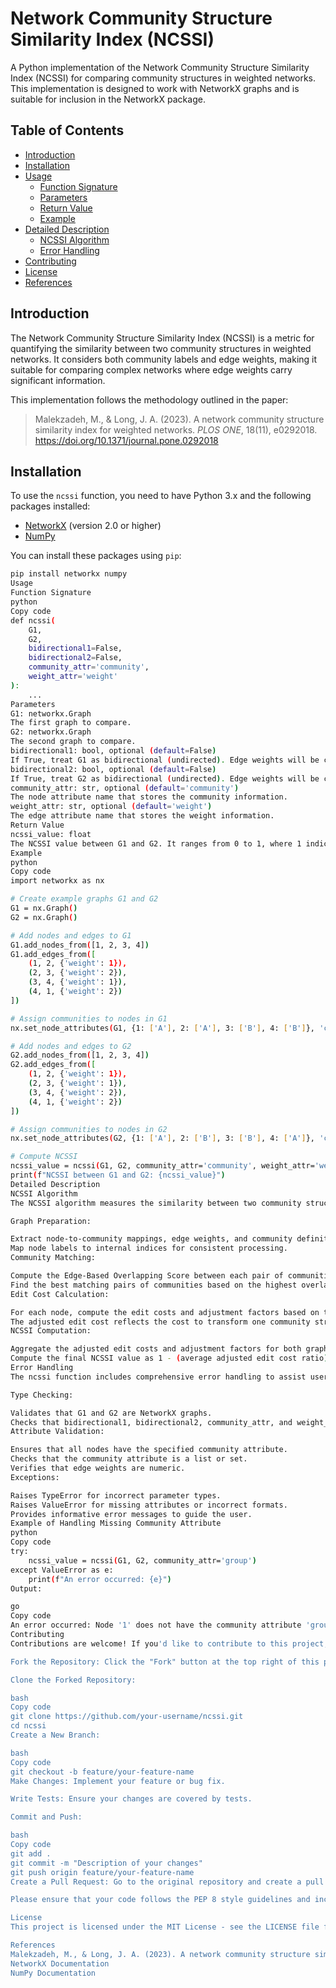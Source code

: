 # Network Community Structure Similarity Index (NCSSI)

A Python implementation of the Network Community Structure Similarity Index (NCSSI) for comparing community structures in weighted networks. This implementation is designed to work with NetworkX graphs and is suitable for inclusion in the NetworkX package.

## Table of Contents

- [Introduction](#introduction)
- [Installation](#installation)
- [Usage](#usage)
  - [Function Signature](#function-signature)
  - [Parameters](#parameters)
  - [Return Value](#return-value)
  - [Example](#example)
- [Detailed Description](#detailed-description)
  - [NCSSI Algorithm](#ncssi-algorithm)
  - [Error Handling](#error-handling)
- [Contributing](#contributing)
- [License](#license)
- [References](#references)

## Introduction

The Network Community Structure Similarity Index (NCSSI) is a metric for quantifying the similarity between two community structures in weighted networks. It considers both community labels and edge weights, making it suitable for comparing complex networks where edge weights carry significant information.

This implementation follows the methodology outlined in the paper:

> Malekzadeh, M., & Long, J. A. (2023). A network community structure similarity index for weighted networks. *PLOS ONE*, 18(11), e0292018. https://doi.org/10.1371/journal.pone.0292018

## Installation

To use the `ncssi` function, you need to have Python 3.x and the following packages installed:

- [NetworkX](https://networkx.org/) (version 2.0 or higher)
- [NumPy](https://numpy.org/)

You can install these packages using `pip`:

```bash
pip install networkx numpy
Usage
Function Signature
python
Copy code
def ncssi(
    G1,
    G2,
    bidirectional1=False,
    bidirectional2=False,
    community_attr='community',
    weight_attr='weight'
):
    ...
Parameters
G1: networkx.Graph
The first graph to compare.
G2: networkx.Graph
The second graph to compare.
bidirectional1: bool, optional (default=False)
If True, treat G1 as bidirectional (undirected). Edge weights will be considered bidirectionally.
bidirectional2: bool, optional (default=False)
If True, treat G2 as bidirectional (undirected). Edge weights will be considered bidirectionally.
community_attr: str, optional (default='community')
The node attribute name that stores the community information.
weight_attr: str, optional (default='weight')
The edge attribute name that stores the weight information.
Return Value
ncssi_value: float
The NCSSI value between G1 and G2. It ranges from 0 to 1, where 1 indicates identical community structures, and 0 indicates completely dissimilar structures.
Example
python
Copy code
import networkx as nx

# Create example graphs G1 and G2
G1 = nx.Graph()
G2 = nx.Graph()

# Add nodes and edges to G1
G1.add_nodes_from([1, 2, 3, 4])
G1.add_edges_from([
    (1, 2, {'weight': 1}),
    (2, 3, {'weight': 2}),
    (3, 4, {'weight': 1}),
    (4, 1, {'weight': 2})
])

# Assign communities to nodes in G1
nx.set_node_attributes(G1, {1: ['A'], 2: ['A'], 3: ['B'], 4: ['B']}, 'community')

# Add nodes and edges to G2
G2.add_nodes_from([1, 2, 3, 4])
G2.add_edges_from([
    (1, 2, {'weight': 1}),
    (2, 3, {'weight': 1}),
    (3, 4, {'weight': 2}),
    (4, 1, {'weight': 2})
])

# Assign communities to nodes in G2
nx.set_node_attributes(G2, {1: ['A'], 2: ['B'], 3: ['B'], 4: ['A']}, 'community')

# Compute NCSSI
ncssi_value = ncssi(G1, G2, community_attr='community', weight_attr='weight')
print(f"NCSSI between G1 and G2: {ncssi_value}")
Detailed Description
NCSSI Algorithm
The NCSSI algorithm measures the similarity between two community structures by considering both the community labels of nodes and the weights of edges. It follows these main steps:

Graph Preparation:

Extract node-to-community mappings, edge weights, and community definitions from each graph.
Map node labels to internal indices for consistent processing.
Community Matching:

Compute the Edge-Based Overlapping Score between each pair of communities from the two graphs.
Find the best matching pairs of communities based on the highest overlap scores.
Edit Cost Calculation:

For each node, compute the edit costs and adjustment factors based on the differences in community membership and edge weights.
The adjusted edit cost reflects the cost to transform one community structure into another.
NCSSI Computation:

Aggregate the adjusted edit costs and adjustment factors for both graphs.
Compute the final NCSSI value as 1 - (average adjusted edit cost ratio).
Error Handling
The ncssi function includes comprehensive error handling to assist users:

Type Checking:

Validates that G1 and G2 are NetworkX graphs.
Checks that bidirectional1, bidirectional2, community_attr, and weight_attr are of the correct types.
Attribute Validation:

Ensures that all nodes have the specified community attribute.
Checks that the community attribute is a list or set.
Verifies that edge weights are numeric.
Exceptions:

Raises TypeError for incorrect parameter types.
Raises ValueError for missing attributes or incorrect formats.
Provides informative error messages to guide the user.
Example of Handling Missing Community Attribute
python
Copy code
try:
    ncssi_value = ncssi(G1, G2, community_attr='group')
except ValueError as e:
    print(f"An error occurred: {e}")
Output:

go
Copy code
An error occurred: Node '1' does not have the community attribute 'group'.
Contributing
Contributions are welcome! If you'd like to contribute to this project, please follow these guidelines:

Fork the Repository: Click the "Fork" button at the top right of this page to create a copy of this repository in your account.

Clone the Forked Repository:

bash
Copy code
git clone https://github.com/your-username/ncssi.git
cd ncssi
Create a New Branch:

bash
Copy code
git checkout -b feature/your-feature-name
Make Changes: Implement your feature or bug fix.

Write Tests: Ensure your changes are covered by tests.

Commit and Push:

bash
Copy code
git add .
git commit -m "Description of your changes"
git push origin feature/your-feature-name
Create a Pull Request: Go to the original repository and create a pull request from your forked repository.

Please ensure that your code follows the PEP 8 style guidelines and includes appropriate documentation and error handling.

License
This project is licensed under the MIT License - see the LICENSE file for details.

References
Malekzadeh, M., & Long, J. A. (2023). A network community structure similarity index for weighted networks. PLOS ONE, 18(11), e0292018. https://doi.org/10.1371/journal.pone.0292018
NetworkX Documentation
NumPy Documentation
